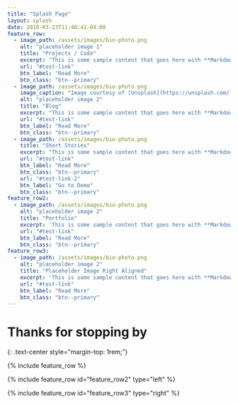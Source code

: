 ```yaml
---
title: "Splash Page"
layout: splash
date: 2016-03-23T11:48:41-04:00
feature_row:
  - image_path: /assets/images/bio-photo.png
    alt: "placeholder image 1"
    title: "Projects / Code"
    excerpt: "This is some sample content that goes here with **Markdown** formatting."
    url: "#test-link"
    btn_label: "Read More"
    btn_class: "btn--primary"
  - image_path: /assets/images/bio-photo.png
    image_caption: "Image courtesy of [Unsplash](https://unsplash.com/)"
    alt: "placeholder image 2"
    title: "Blog"
    excerpt: "This is some sample content that goes here with **Markdown** formatting."
    url: "#test-link"
    btn_label: "Read More"
    btn_class: "btn--primary"
  - image_path: /assets/images/bio-photo.png
    title: "Short Stories"
    excerpt: "This is some sample content that goes here with **Markdown** formatting."
    url: "#test-link"
    btn_label: "Read More"
    btn_class: "btn--primary"
    url: "#test-link-2"
    btn_label: "Go to Demo"
    btn_class: "btn--primary"
feature_row2:
  - image_path: /assets/images/bio-photo.png
    alt: "placeholder image 2"
    title: "Portfolio"
    excerpt: 'This is some sample content that goes here with **Markdown** formatting. Left aligned with `type="left"`'
    url: "#test-link"
    btn_label: "Read More"
    btn_class: "btn--primary"
feature_row3:
  - image_path: /assets/images/bio-photo.png
    alt: "placeholder image 2"
    title: "Placeholder Image Right Aligned"
    excerpt: 'This is some sample content that goes here with **Markdown** formatting. Right aligned with `type="right"`'
    url: "#test-link"
    btn_label: "Read More"
    btn_class: "btn--primary"
---
```


# Thanks for stopping by
{: .text-center style="margin-top: 1rem;"}

{% include feature_row %}

{% include feature_row id="feature_row2" type="left" %}

{% include feature_row id="feature_row3" type="right" %}
